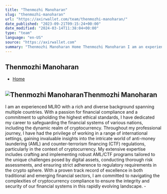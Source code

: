 ```yaml
---
title: "Thenmozhi Manoharan"
slug: "thenmozhi-manoharan"
url: "https://axirwallet.com/team/thenmozhi-manoharan/"
date_published: "2023-09-21T09:15:24+00:00"
date_modified: "2024-03-14T11:38:04+00:00"
type: "team"
language: "en-US"
source: "https://axirwallet.com"
summary: "Thenmozhi Manoharan Home Thenmozhi Manoharan I am an experienced MLRO with a rich and diverse background spanning multiple countries. With a passion for financial compliance and a commitment to upholding the highest ethical standards, I have dedicated my career to safeguarding the financial systems of various nations, including the dynamic realm of cryptocurrency. Throughout my professional journey, I have had the privilege of working in a range of international settings, gaining invaluable insights into the intricate world of anti-money laundering (AML) and counter-terrorism financing (CTF) regulations, particularly in the context of cryptocurrency. My extensive expertise includes crafting and implementing robust [&hellip;]"
---
```


Thenmozhi Manoharan
-------------------

- [Home](https://axirwallet.com/)
 
 ![Thenmozhi Manoharan](https://axirwallet.com/wp-content/uploads/Thenmozhi-Manoharan-e1700727345671.jpg)Thenmozhi Manoharan
-------------------

 I am an experienced MLRO with a rich and diverse background spanning multiple countries. With a passion for financial compliance and a commitment to upholding the highest ethical standards, I have dedicated my career to safeguarding the financial systems of various nations, including the dynamic realm of cryptocurrency. Throughout my professional journey, I have had the privilege of working in a range of international settings, gaining invaluable insights into the intricate world of anti-money laundering (AML) and counter-terrorism financing (CTF) regulations, particularly in the context of cryptocurrency. My extensive expertise includes crafting and implementing robust AML/CTF programs tailored to the unique challenges posed by digital assets, conducting thorough risk assessments, and ensuring strict adherence to regulatory requirements in the crypto sphere. With a proven track record of excellence in both traditional and emerging financial sectors, I am committed to navigating the complexities of cryptocurrency compliance to ensure the integrity and security of our financial systems in this rapidly evolving landscape. - [ ](https://www.linkedin.com/in/thenmozhi-manoharan-82b844230/)